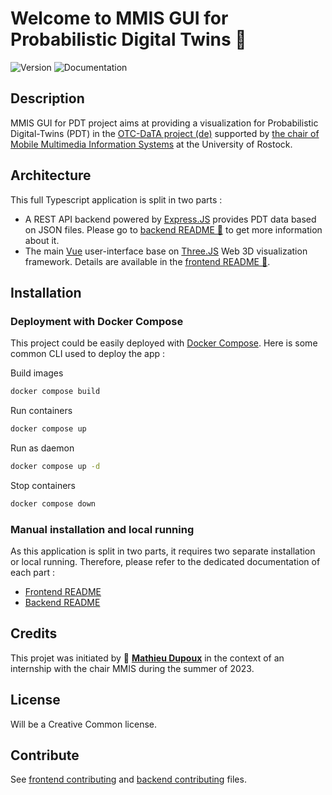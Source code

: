 # Welcome to MMIS GUI for Probabilistic Digital Twins 👋

![Version](https://img.shields.io/badge/version-0.1.0-blue.svg?cacheSeconds=2592000)
![Documentation](https://img.shields.io/badge/documentation-yes-brightgreen.svg)

## Description

MMIS GUI for PDT project aims at providing a visualization for Probabilistic Digital-Twins (PDT) in the [OTC-DaTA project (de)](https://www.mmis.informatik.uni-rostock.de/research/projects/otc-data/) supported by [the chair of Mobile Multimedia Information Systems](https://www.mmis.informatik.uni-rostock.de/) at the University of Rostock.

## Architecture

This full Typescript application is split in two parts :

-   A REST API backend powered by [Express.JS](https://expressjs.com) provides PDT data based on JSON files. Please go to [backend README 📝](/backend/README.md) to get more information about it.
-   The main [Vue](https://vuejs.org) user-interface base on [Three.JS](https://threejs.org/) Web 3D visualization framework. Details are available in the [frontend README 📝](/frontend/README.md).

## Installation

### Deployment with Docker Compose

This project could be easily deployed with [Docker Compose](https://docs.docker.com/compose/). Here is some common CLI used to deploy the app :

Build images

```sh
docker compose build
```

Run containers

```sh
docker compose up
```

Run as daemon

```sh
docker compose up -d
```

Stop containers

```sh
docker compose down
```

### Manual installation and local running

As this application is split in two parts, it requires two separate installation or local running. Therefore, please refer to the dedicated documentation of each part :

-   [Frontend README](/frontend/README.md)
-   [Backend README](/backend/README.md)

## Credits

This projet was initiated by 👤 **[Mathieu Dupoux](mdupoux@bordeaux-inp.fr)** in the context of an internship with the chair MMIS during the summer of 2023.

## License

Will be a Creative Common license.

## Contribute

See [frontend contributing](/frontend/CONTRIBUTING.md) and [backend contributing](/frontend/CONTRIBUTING.md) files.
